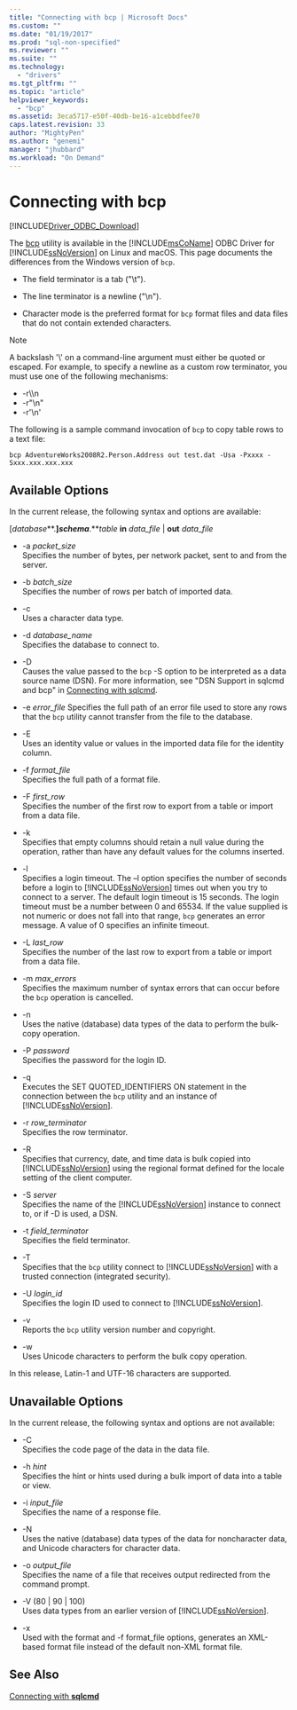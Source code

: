 ```yaml
---
title: "Connecting with bcp | Microsoft Docs"
ms.custom: ""
ms.date: "01/19/2017"
ms.prod: "sql-non-specified"
ms.reviewer: ""
ms.suite: ""
ms.technology: 
  - "drivers"
ms.tgt_pltfrm: ""
ms.topic: "article"
helpviewer_keywords: 
  - "bcp"
ms.assetid: 3eca5717-e50f-40db-be16-a1cebbdfee70
caps.latest.revision: 33
author: "MightyPen"
ms.author: "genemi"
manager: "jhubbard"
ms.workload: "On Demand"
---
```

# Connecting with bcp
[!INCLUDE[Driver_ODBC_Download](../../../includes/driver_odbc_download.md)]

The [bcp](http://go.microsoft.com/fwlink/?LinkID=190626) utility is available in the [!INCLUDE[msCoName](../../../includes/msconame_md.md)] ODBC Driver for [!INCLUDE[ssNoVersion](../../../includes/ssnoversion_md.md)] on Linux and macOS. This page documents the differences from the Windows version of `bcp`.
  
- The field terminator is a tab ("\t").  
  
- The line terminator is a newline ("\n").  
  
- Character mode is the preferred format for `bcp` format files and data files that do not contain extended characters.  
  
> [!NOTE]  
> A backslash '\\' on a command-line argument must either be quoted or escaped. For example, to specify a newline as a custom row terminator, you must use one of the following mechanisms:  
>   
> -   -r\\\n  
> -   -r"\n"  
> -   -r'\n'  
  
The following is a sample command invocation of `bcp` to copy table rows to a text file:  
  
```  
bcp AdventureWorks2008R2.Person.Address out test.dat -Usa -Pxxxx -Sxxx.xxx.xxx.xxx  
```  
  
## Available Options
In the current release, the following syntax and options are available:  

[*database***.**]*schema***.***table* **in** *data_file* | **out** *data_file*

- -a *packet_size*  
Specifies the number of bytes, per network packet, sent to and from the server.  
  
- -b *batch_size*  
Specifies the number of rows per batch of imported data.  
  
- -c  
Uses a character data type.  
  
- -d *database_name*  
Specifies the database to connect to.  
  
- -D  
Causes the value passed to the `bcp` -S option to be interpreted as a data source name (DSN). For more information, see "DSN Support in sqlcmd and bcp" in [Connecting with sqlcmd](../../../connect/odbc/linux-mac/connecting-with-sqlcmd.md).  
  
- -e *error_file*
Specifies the full path of an error file used to store any rows that the `bcp` utility cannot transfer from the file to the database.  
  
- -E  
Uses an identity value or values in the imported data file for the identity column.  
  
- -f *format_file*  
Specifies the full path of a format file.  
  
- -F *first_row*  
Specifies the number of the first row to export from a table or import from a data file.  
  
- -k  
Specifies that empty columns should retain a null value during the operation, rather than have any default values for the columns inserted.  
  
- -l  
Specifies a login timeout. The –l option specifies the number of seconds before a login to [!INCLUDE[ssNoVersion](../../../includes/ssnoversion_md.md)] times out when you try to connect to a server. The default login timeout is 15 seconds. The login timeout must be a number between 0 and 65534. If the value supplied is not numeric or does not fall into that range, `bcp` generates an error message. A value of 0 specifies an infinite timeout.
  
- -L *last_row*  
Specifies the number of the last row to export from a table or import from a data file.  
  
- -m *max_errors*  
Specifies the maximum number of syntax errors that can occur before the `bcp` operation is cancelled.  
  
- -n  
Uses the native (database) data types of the data to perform the bulk-copy operation.  
  
- -P *password*  
Specifies the password for the login ID.  
  
- -q  
Executes the SET QUOTED_IDENTIFIERS ON statement in the connection between the `bcp` utility and an instance of [!INCLUDE[ssNoVersion](../../../includes/ssnoversion_md.md)].  
  
- -r *row_terminator*  
Specifies the row terminator.  
  
- -R  
Specifies that currency, date, and time data is bulk copied into [!INCLUDE[ssNoVersion](../../../includes/ssnoversion_md.md)] using the regional format defined for the locale setting of the client computer.  
  
- -S *server*  
Specifies the name of the [!INCLUDE[ssNoVersion](../../../includes/ssnoversion_md.md)] instance to connect to, or if -D is used, a DSN.  
  
- -t *field_terminator*  
Specifies the field terminator.  
  
- -T  
Specifies that the `bcp` utility connect to [!INCLUDE[ssNoVersion](../../../includes/ssnoversion_md.md)] with a trusted connection (integrated security).  
  
- -U *login_id*  
Specifies the login ID used to connect to [!INCLUDE[ssNoVersion](../../../includes/ssnoversion_md.md)].  
  
- -v  
Reports the `bcp` utility version number and copyright.  
  
- -w  
Uses Unicode characters to perform the bulk copy operation.  
  
In this release, Latin-1 and UTF-16 characters are supported.  
  
## Unavailable Options
In the current release, the following syntax and options are not available:  

- -C  
Specifies the code page of the data in the data file.  
  
- -h *hint*  
Specifies the hint or hints used during a bulk import of data into a table or view.  
  
- -i *input_file*  
Specifies the name of a response file.  
  
- -N  
Uses the native (database) data types of the data for noncharacter data, and Unicode characters for character data.  
  
- -o *output_file*  
Specifies the name of a file that receives output redirected from the command prompt.  
  
- -V (80 | 90 | 100)  
Uses data types from an earlier version of [!INCLUDE[ssNoVersion](../../../includes/ssnoversion_md.md)].  
  
- -x  
Used with the format and -f format_file options, generates an XML-based format file instead of the default non-XML format file.  
  
## See Also

[Connecting with **sqlcmd**](../../../connect/odbc/linux-mac/connecting-with-sqlcmd.md)  
